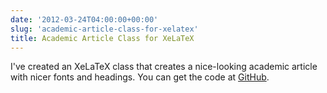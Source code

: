 ```yaml
---
date: '2012-03-24T04:00:00+00:00'
slug: 'academic-article-class-for-xelatex'
title: Academic Article Class for XeLaTeX
---
```


I've created an XeLaTeX class that creates a nice-looking academic article with nicer fonts and headings. You can get the code at [GitHub](https://github.com/lmullen/academic-article-xetex).
